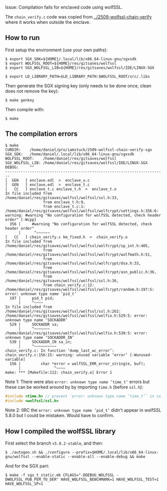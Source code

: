 Issue: Compilation fails for enclaved code using wolfSSL.

The `chain_verify.c` code was copied from [../2509-wolfssl-chain-verify](https://github.com/andrade/iamstuck/tree/master/2509-wolfssl-chain-verify) where it works when outside the enclave.

## How to run

First setup the environment (use your own paths):

```shell
$ export SGX_SDK=${HOME}/.local/lib/x86_64-linux-gnu/sgxsdk
$ export WOLFSSL_ROOT=${HOME}/res/gitsaves/wolfssl
$ export SGX_WOLFSSL_LIB=${HOME}/res/gitsaves/wolfssl/IDE/LINUX-SGX

$ export LD_LIBRARY_PATH=$LD_LIBRARY_PATH:$WOLFSSL_ROOT/src/.libs
```

Then generate the SGX signing key (only needs to be done once, clean does not remove the key):

```shell
$ make genkey
```

Then compile with:

```shell
$ make
```

## The compilation errors

```shell
$ make
CURDIR:    /home/daniel/pro/iamstuck/2509-wolfssl-chain-verify-sgx
SGX_SDK:   /home/daniel/.local/lib/x86_64-linux-gnu/sgxsdk
WOLFSSL_ROOT:    /home/daniel/res/gitsaves/wolfssl
SGX_WOLFSSL_LIB: /home/daniel/res/gitsaves/wolfssl/IDE/LINUX-SGX
DEBUG:     ""
------------------------------------------------------------------------
[  GEN   ] enclave.edl  >  enclave_u.c
[  GEN   ] enclave.edl  >  enclave_t.c
[   CC   ] enclave_t.c enclave_t.h  >  enclave_t.o
In file included from /home/daniel/res/gitsaves/wolfssl/wolfssl/ssl.h:33,
                 from enclave_t.h:9,
                 from enclave_t.c:1:
/home/daniel/res/gitsaves/wolfssl/wolfssl/wolfcrypt/settings.h:356:6: warning: #warning "No configuration for wolfSSL detected, check header order" [-Wcpp]
  356 |     #warning "No configuration for wolfSSL detected, check header order"
      |      ^~~~~~~
[   CC   ] chain_verify.c km_fixed.h  >  chain_verify.o
In file included from /home/daniel/res/gitsaves/wolfssl/wolfssl/wolfcrypt/sp_int.h:405,
                 from /home/daniel/res/gitsaves/wolfssl/wolfssl/wolfcrypt/wolfmath.h:51,
                 from /home/daniel/res/gitsaves/wolfssl/wolfssl/wolfcrypt/dsa.h:33,
                 from /home/daniel/res/gitsaves/wolfssl/wolfssl/wolfcrypt/asn_public.h:36,
                 from /home/daniel/res/gitsaves/wolfssl/wolfssl/ssl.h:36,
                 from chain_verify.c:12:
/home/daniel/res/gitsaves/wolfssl/wolfssl/wolfcrypt/random.h:197:5: error: unknown type name ‘pid_t’
  197 |     pid_t pid;
      |     ^~~~~
In file included from /home/daniel/res/gitsaves/wolfssl/wolfssl/ssl.h:262:
/home/daniel/res/gitsaves/wolfssl/wolfssl/wolfio.h:529:5: error: unknown type name ‘SOCKADDR’
  529 |     SOCKADDR sa;
      |     ^~~~~~~~
/home/daniel/res/gitsaves/wolfssl/wolfssl/wolfio.h:530:5: error: unknown type name ‘SOCKADDR_IN’
  530 |     SOCKADDR_IN sa_in;
      |     ^~~~~~~~~~~
chain_verify.c: In function ‘dump_last_wc_error’:
chain_verify.c:156:15: warning: unused variable ‘error’ [-Wunused-variable]
  156 |         char *error = wolfSSL_ERR_error_string(e, buf);
      |               ^~~~~
make: *** [Makefile:112: chain_verify.o] Error 1
```

Note 1: There were also `error: unknown type name ‘time_t’` errors but these can be worked around by by importing `time.h` (before `ssl.h`):

```C
#include <time.h> // prevent `error: unknown type name ‘time_t’` in ssl.h
#include <wolfssl/ssl.h>
```

Note 2: IIRC the `error: unknown type name ‘pid_t’` didn't appear in wolfSSL 5.8.0 but I could be mistaken. Would have to confirm.

## How I compiled the wolfSSL library

First select the branch `v5.8.2-stable`, and then:

```shell
$ ./autogen.sh && ./configure --prefix=$HOME/.local/lib/x86_64-linux-gnu/wolfssl --enable-static --enable-all --enable-debug && make
```

And for the SGX part:

```shell
$ make -f sgx_t_static.mk CFLAGS="-DDEBUG_WOLFSSL -DWOLFSSL_PUB_PEM_TO_DER" HAVE_WOLFSSL_BENCHMARK=1 HAVE_WOLFSSL_TEST=1 HAVE_WOLFSSL_SP=1
```
